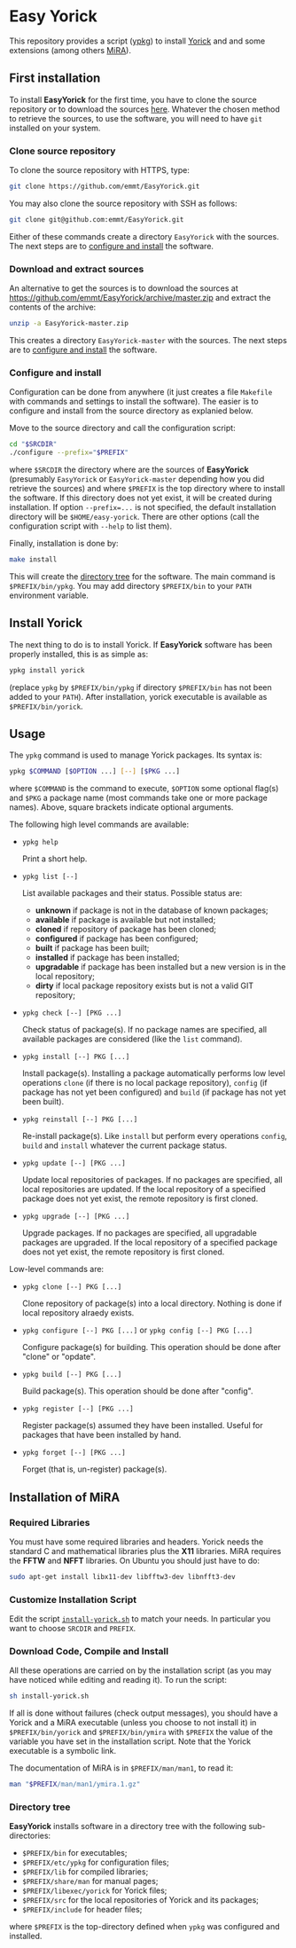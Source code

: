 # Easy Yorick

This repository provides a script ([ypkg](./ypkg)) to install
[Yorick](https://github.com/dhmunro/yorick) and and some extensions (among
others [MiRA](https://github.com/emmt/MiRA)).


## First installation

To install **EasyYorick** for the first time, you have to clone the source
repository or to download the sources
[here](https://github.com/emmt/EasyYorick/archive/master.zip).  Whatever the
chosen method to retrieve the sources, to use the software, you will need to
have `git` installed on your system.


### Clone source repository

To clone the source repository with HTTPS, type:

```sh
git clone https://github.com/emmt/EasyYorick.git
```

You may also clone the source repository with SSH as follows:

```sh
git clone git@github.com:emmt/EasyYorick.git
```

Either of these commands create a directory `EasyYorick` with the sources.  The
next steps are to [configure and install](#configure-and-install) the software.


### Download and extract sources

An alternative to get the sources is to download  the
sources at https://github.com/emmt/EasyYorick/archive/master.zip
and extract the contents of the archive:

```sh
unzip -a EasyYorick-master.zip
```

This creates a directory `EasyYorick-master` with the sources.  The next steps
are to [configure and install](#configure-and-install) the software.


### Configure and install

Configuration can be done from anywhere (it just creates a file `Makefile`
with commands and settings to install the software).  The easier is to
configure and install from the source directory as explanied below.

Move to the source directory and call the configuration script:

```sh
cd "$SRCDIR"
./configure --prefix="$PREFIX"
```

where `$SRCDIR` the directory where are the sources of **EasyYorick**
(presumably `EasyYorick` or `EasyYorick-master` depending how you did retrieve
the sources) and where `$PREFIX` is the top directory where to install the
software.  If this directory does not yet exist, it will be created during
installation.  If option `--prefix=...` is not specified, the default
installation directory will be `$HOME/easy-yorick`.  There are other options
(call the configuration script with `--help` to list them).

Finally, installation is done by:

```sh
make install
```

This will create the [directory tree](#directory-tree) for the software.  The
main command is `$PREFIX/bin/ypkg`.  You may add directory `$PREFIX/bin` to
your `PATH` environment variable.


## Install Yorick

The next thing to do is to install Yorick.  If **EasyYorick** software has been
properly installed, this is as simple as:

```sh
ypkg install yorick
```

(replace `ypkg` by `$PREFIX/bin/ypkg` if directory `$PREFIX/bin` has not been
added to your `PATH`).  After installation, yorick executable is available
as `$PREFIX/bin/yorick`.


## Usage

The `ypkg` command is used to manage Yorick packages.  Its syntax is:

```sh
ypkg $COMMAND [$OPTION ...] [--] [$PKG ...]
```

where `$COMMAND` is the command to execute, `$OPTION` some optional flag(s) and
`$PKG` a package name (most commands take one or more package names).  Above,
square brackets indicate optional arguments.

The following high level commands are available:

- `ypkg help`

  Print a short help.

- `ypkg list [--]`

  List available packages and their status.  Possible status are:
  - **unknown** if package is not in the database of known packages;
  - **available** if package is available but not installed;
  - **cloned** if repository of package has been cloned;
  - **configured** if package has been configured;
  - **built** if package has been built;
  - **installed** if package has been installed;
  - **upgradable** if package has been installed but a new version is
    in the local repository;
  - **dirty** if local package repository exists but is not a valid
    GIT repository;

- `ypkg check [--] [PKG ...]`

  Check status of package(s).  If no package names are specified, all available
  packages are considered (like the `list` command).

- `ypkg install [--] PKG [...]`

  Install package(s).  Installing a package automatically performs low level
  operations `clone` (if there is no local package repository), `config` (if
  package has not yet been configured) and `build` (if package has not yet been
  built).

- `ypkg reinstall [--] PKG [...]`

  Re-install package(s).  Like `install` but perform every operations `config`,
  `build` and `install` whatever the current package status.

- `ypkg update [--] [PKG ...]`

  Update local repositories of packages.  If no packages are specified, all
  local repositories are updated.  If the local repository of a specified
  package does not yet exist, the remote repository is first cloned.

- `ypkg upgrade [--] [PKG ...]`

  Upgrade packages.  If no packages are specified, all upgradable packages are
  upgraded.  If the local repository of a specified package does not yet exist,
  the remote repository is first cloned.


Low-level commands are:

- `ypkg clone [--] PKG [...]`

  Clone repository of package(s) into a local directory.  Nothing is done if
  local repository alraedy exists.

- `ypkg configure [--] PKG [...]` or `ypkg config [--] PKG [...]`

  Configure package(s) for building.  This operation should be done after
  "clone" or "opdate".

- `ypkg build [--] PKG [...]`

  Build package(s).  This operation should be done after "config".

- `ypkg register [--] [PKG ...]`

  Register package(s) assumed they have been installed.  Useful for packages
  that have been installed by hand.

- `ypkg forget [--] [PKG ...]`

  Forget (that is, un-register) package(s).


## Installation of MiRA

### Required Libraries

You must have some required libraries and headers.  Yorick needs the standard C
and mathematical libraries plus the **X11** libraries.  MiRA requires the
**FFTW** and **NFFT** libraries.  On Ubuntu you should just have to do:

```sh
sudo apt-get install libx11-dev libfftw3-dev libnfft3-dev
```

### Customize Installation Script

Edit the script [`install-yorick.sh`](./install-yorick.sh) to match your needs.
In particular you want to choose `SRCDIR` and `PREFIX`.


### Download Code, Compile and Install

All these operations are carried on by the installation script (as you may have
noticed while editing and reading it).  To  run the script:

```sh
sh install-yorick.sh
```

If all is done without failures (check output messages), you should have a
Yorick and a MiRA executable (unless you choose to not install it) in
`$PREFIX/bin/yorick` and `$PREFIX/bin/ymira` with `$PREFIX` the value of the
variable you have set in the installation script.  Note that the Yorick
executable is a symbolic link.

The documentation of MiRA is in `$PREFIX/man/man1`, to read it:

```sh
man "$PREFIX/man/man1/ymira.1.gz"
```


### Directory tree

**EasyYorick** installs software in a directory tree with the following
sub-directories:

- `$PREFIX/bin` for executables;
- `$PREFIX/etc/ypkg` for configuration files;
- `$PREFIX/lib` for compiled libraries;
- `$PREFIX/share/man` for manual pages;
- `$PREFIX/libexec/yorick` for Yorick files;
- `$PREFIX/src` for the local repositories of Yorick and its packages;
- `$PREFIX/include` for header files;

where `$PREFIX` is the top-directory defined when `ypkg` was configured and
installed.
